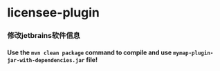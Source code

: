# licensee-plugin

### 修改jetbrains软件信息

#### Use the `mvn clean package` command to compile and use `mymap-plugin-jar-with-dependencies.jar` file!